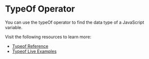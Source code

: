 # TypeOf Operator

You can use the typeOf operator to find the data type of a JavaScript variable.

Visit the following resources to learn more:

- [Typeof Reference](https://developer.mozilla.org/en-US/docs/Web/JavaScript/Reference/Operators/typeof)
- [Typeof Live Examples](https://www.w3schools.com/js/tryit.asp?filename=tryjs_typeof_all)